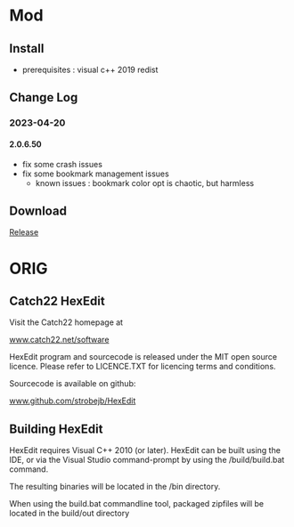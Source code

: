 # Mod

## Install
- prerequisites  : visual c++ 2019 redist

## Change Log

### 2023-04-20
#### 2.0.6.50
- fix some crash issues
- fix some bookmark management issues
  - known issues : bookmark color opt is chaotic, but harmless

## Download
[Release](https://github.com/JetNpp/HexEdit/tree/master/bin "Release")

# ORIG
Catch22 HexEdit
---------------

Visit the Catch22 homepage at

  www.catch22.net/software

HexEdit program and sourcecode is released under the MIT open source licence.
Please refer to LICENCE.TXT for licencing terms and conditions.

Sourcecode is available on github:

  www.github.com/strobejb/HexEdit


Building HexEdit
----------------

HexEdit requires Visual C++ 2010 (or later). HexEdit can be built using the IDE, 
or via the Visual Studio command-prompt by using the /build/build.bat command.

The resulting binaries will be located in the /bin directory.

When using the build.bat commandline tool, packaged zipfiles will be located
in the build/out directory
